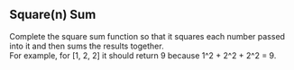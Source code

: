 ## Square(n) Sum

Complete the square sum function so that it squares each number passed into it and then sums the results together. </br>
For example, for [1, 2, 2] it should return 9 because 1^2 + 2^2 + 2^2 = 9.